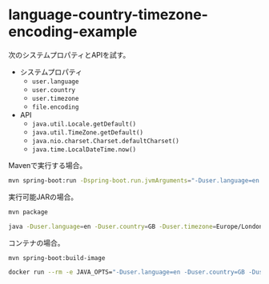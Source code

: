 # language-country-timezone-encoding-example

次のシステムプロパティとAPIを試す。

- システムプロパティ
    - `user.language`
    - `user.country`
    - `user.timezone`
    - `file.encoding`
- API
    - `java.util.Locale.getDefault()`
    - `java.util.TimeZone.getDefault()`
    - `java.nio.charset.Charset.defaultCharset()`
    - `java.time.LocalDateTime.now()`

Mavenで実行する場合。

```sh
mvn spring-boot:run -Dspring-boot.run.jvmArguments="-Duser.language=en -Duser.country=GB -Duser.timezone=Europe/London -Dfile.encoding=Windows-31J"
```

実行可能JARの場合。

```sh
mvn package
```

```sh
java -Duser.language=en -Duser.country=GB -Duser.timezone=Europe/London -Dfile.encoding=Windows-31J -jar target/language-country-timezone-encoding-example-0.0.1-SNAPSHOT.jar
```

コンテナの場合。

```sh
mvn spring-boot:build-image
```

```sh
docker run --rm -e JAVA_OPTS="-Duser.language=en -Duser.country=GB -Duser.timezone=Europe/London -Dfile.encoding=Windows-31J" language-country-timezone-encoding-example:0.0.1-SNAPSHOT
```

